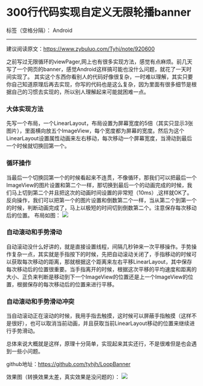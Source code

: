 ﻿# 300行代码实现自定义无限轮播banner

标签（空格分隔）： Android

---
建议阅读原文：https://www.zybuluo.com/Tyhj/note/920600

之前写过无限循环的viewPager,网上也有很多实现方法，感觉有点麻烦。前几天写了一个网页的banner，感觉Android这样搞可能也没什么问题，就花了一天时间实现了。
其实这个东西你看别人的代码好像很复杂，一时难以理解，其实只要你自己知道原理后再去实现，你写的代码也是这么复杂，因为里面有很多细节是根据自己的习惯去实现的，所以别人理解起来可能就困难一点。


### 大体实现方法
先写一个布局，一个LinearLayout，布局设置为屏幕宽度的5倍（其实只显示3张图片），里面横向放五个ImageView，每个宽度都为屏幕的宽度。然后为这个LinearLayout设置属性动画来左右移动，每次移动一个屏幕宽度，当滑动到最后一个时候就切换回第一个。

### 循环操作
当最后一个切换回第一个的时候看起来不连贯，不像循环，那我们可以把最后一个ImageView的图片设置和第二个一样，那切换到最后一个的动画完成的时候，我们马上切到第二个并且把这次的动画时间设置的非常短（10ms）,这样就OK了。
反向操作，我们可以把第一个的图片设置和倒数第二个一样，当从第二个到第一个的时候，判断动画完成了，马上以极短的时间切到倒数第二个。注意保存每次移动后的位置。
布局如图：
![](http://ac-fgtnb2h8.clouddn.com/d5ab6524e3c0d1624b57.png)

### 自动滚动和手势滑动
自动滚动没什么好讲的，就是直接设置线程，间隔几秒钟来一次平移操作。手势操作复杂一点，其实就是手指按下的时候，先把自动滚动关闭了，手指移动的时候可以获取每次移动的距离，那就根据这个距离来左右平移LinearLayout，其中保存每次移动后的位置很重要。当手指离开的时候，根据这次平移的平均速度和距离的大小、正负来判断是移动到下一个ImageView的位置还是上一个ImageView的位置，根据保存的每次移动后的位置来进行平移。


### 自动滚动和手势滑动冲突
当自动滚动正在滚动的时候，我用手指去触摸，这时候可以屏蔽手指触摸（这样不是很好），也可以取消当前动画，并且获取当前LinearLayout移动的位置来继续进行手势滑动。


总体来说大概就是这样，原理十分简单，实现起来其实还行，不是很难但是也会遇到一些小问题。

github地址：https://github.com/tyhjh/LoopBanner

效果图（转换效果太差，真实效果是没问题的）：
![](https://i.makeagif.com/media/10-19-2017/YOez1P.gif)









